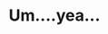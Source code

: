 ---
layout: item
raw_url: https://prdwebappstorage.blob.core.windows.net/kansaspattons/images/gallery-2009-10-31/img59213.jpg
thumb_url: https://prdwebappstorage.blob.core.windows.net/kansaspattons/images/gallery-2009-10-31/thumb_img59213.jpg
index: 9
title: Um....yea...
---